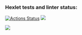 ### Hexlet tests and linter status:
[![Actions Status](https://github.com/Natali7772222/frontend-project-lvl1/workflows/hexlet-check/badge.svg)](https://github.com/Natali7772222/frontend-project-lvl1/actions)
<a href="https://codeclimate.com/github/Natali7772222/frontend-project-lvl1/maintainability"><img src="https://api.codeclimate.com/v1/badges/f7375cd585fb7adc3218/maintainability" /></a>

<a href="https://asciinema.org/a/rAtcjqMJYMh0yVgHYsezXgC08" target="_blank"><img src="https://asciinema.org/a/rAtcjqMJYMh0yVgHYsezXgC08.svg" /></a>
